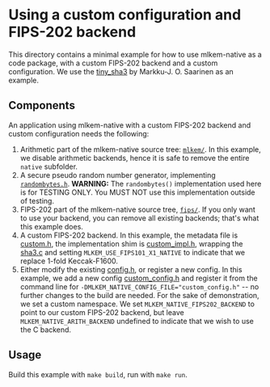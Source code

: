 [//]: # (SPDX-License-Identifier: CC-BY-4.0)

# Using a custom configuration and FIPS-202 backend

This directory contains a minimal example for how to use mlkem-native as a code package, with a custom FIPS-202
backend and a custom configuration. We use the [tiny_sha3](https://github.com/mjosaarinen/tiny_sha3/) by Markku-J. O.
Saarinen as an example.

## Components

An application using mlkem-native with a custom FIPS-202 backend and custom configuration needs the following:

1. Arithmetic part of the mlkem-native source tree: [`mlkem/`](../../mlkem). In this example, we disable arithmetic
   backends, hence it is safe to remove the entire `native` subfolder.
2. A secure pseudo random number generator, implementing [`randombytes.h`](../../mlkem/randombytes.h). **WARNING:** The
   `randombytes()` implementation used here is for TESTING ONLY. You MUST NOT use this implementation outside of testing.
3. FIPS-202 part of the mlkem-native source tree, [`fips/`](../../fips202). If you only want to use your backend,
   you can remove all existing backends; that's what this example does.
4. A custom FIPS-202 backend. In this example, the metadata file is
   [custom.h](mlkem_native/fips202/native/custom/custom.h), the implementation shim is
   [custom_impl.h](mlkem_native/fips202/native/custom/src/custom_impl.h), wrapping the
   [sha3.c](mlkem_native/fips202/native/custom/src/sha3.c) and setting `MLKEM_USE_FIPS101_X1_NATIVE` to indicate that we
   replace 1-fold Keccak-F1600.
5. Either modify the existing [config.h](mlkem_native/mlkem/config.h), or register a new config. In this example, we add
   a new config [custom_config.h](mlkem_native/custom_config.h) and register it from the command line for
   `-DMLKEM_NATIVE_CONFIG_FILE="custom_config.h"` -- no further changes to the build are needed. For the sake of
   demonstration, we set a custom namespace. We set `MLKEM_NATIVE_FIPS202_BACKEND` to point to our custom FIPS-202
   backend, but leave `MLKEM_NATIVE_ARITH_BACKEND` undefined to indicate that we wish to use the C backend.

## Usage

Build this example with `make build`, run with `make run`.
